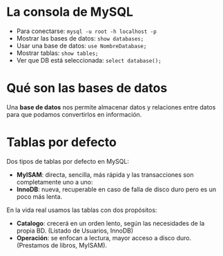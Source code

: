 # La consola de MySQL

- Para conectarse: `mysql -u root -h localhost -p`
- Mostrar las bases de datos: `show databases;`
- Usar una base de datos: `use NombreDatabase;`
- Mostrar tablas: `show tables;`
- Ver que DB está seleccionada: `select database();`

# Qué son las bases de datos

Una **base de datos** nos permite almacenar datos y relaciones entre datos para que podamos convertirlos en información.

# Tablas por defecto

Dos tipos de tablas por defecto en MySQL:

- **MyISAM**: directa, sencilla, más rápida y las transacciones son completamente uno a uno:
- **InnoDB**: nueva, recuperable en caso de falla de disco duro pero es un poco más lenta.

En la vida real usamos las tablas con dos propósitos:

- **Catalogo**: crecerá en un orden lento, según las necesidades de la propia BD. (Listado de Usuarios, InnoDB)
- **Operación**: se enfocan a lectura, mayor acceso a disco duro. (Prestamos de libros, MyISAM).
